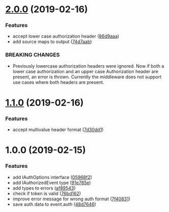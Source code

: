 # [2.0.0](https://github.com/dbartholomae/middy-middleware-jwt-auth/compare/1.1.0...2.0.0) (2019-02-16)


### Features

* accept lower case authorization header ([86d9aaa](https://github.com/dbartholomae/middy-middleware-jwt-auth/commit/86d9aaa))
* add source maps to output ([74d7aab](https://github.com/dbartholomae/middy-middleware-jwt-auth/commit/74d7aab))


### BREAKING CHANGES

* Previously lowercase authorization headers were ignored. Now if both a lower case authorization and an upper case Authorization header are present, an error is thrown. Currently the middleware does not support use cases where both headers are present.

# [1.1.0](https://github.com/dbartholomae/middy-middleware-jwt-auth/compare/1.0.0...1.1.0) (2019-02-16)


### Features

* accept multivalue header format ([7d30dd1](https://github.com/dbartholomae/middy-middleware-jwt-auth/commit/7d30dd1))

# 1.0.0 (2019-02-15)


### Features

* add IAuthOptions interface ([05968f2](https://github.com/dbartholomae/middy-middleware-jwt-auth/commit/05968f2))
* add IAuthorizedEvent type ([91e785e](https://github.com/dbartholomae/middy-middleware-jwt-auth/commit/91e785e))
* add types to errors ([af89543](https://github.com/dbartholomae/middy-middleware-jwt-auth/commit/af89543))
* check if token is valid ([76bd162](https://github.com/dbartholomae/middy-middleware-jwt-auth/commit/76bd162))
* improve error message for wrong auth format ([7f40831](https://github.com/dbartholomae/middy-middleware-jwt-auth/commit/7f40831))
* save auth data to event.auth ([48d7646](https://github.com/dbartholomae/middy-middleware-jwt-auth/commit/48d7646))
